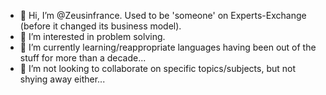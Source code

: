 - 👋 Hi, I’m @Zeusinfrance. Used to be 'someone' on Experts-Exchange (before it changed its business model).
- 👀 I’m interested in problem solving.
- 🌱 I’m currently learning/reappropriate languages having been out of the stuff for more than a decade...
- 💞️ I’m not looking to collaborate on specific topics/subjects, but not shying away either...


<!---
Zeusinfrance/Zeusinfrance is a ✨ special ✨ repository because its `README.md` (this file) appears on your GitHub profile.
You can click the Preview link to take a look at your changes.
--->
